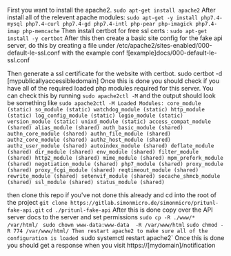 First you want to install the apache2.
`sudo apt-get install apache2`
After install all of the relevent apache modules:
`sudo apt-get -y install php7.4-mysql php7.4-curl php7.4-gd php7.4-intl php-pear php-imagick php7.4-imap php-memcache`
Then install certbot for free ssl certs :
`sudo apt-get install -y certbot`
After this then create a basic site config for the fake api server, do this by creating a file under /etc/apache2/sites-enabled/000-default-le-ssl.conf with the example conf ![example]docs/000-default-le-ssl.conf

Then generate a ssl certificate for the website with certbot.
sudo certbot -d [mypublicallyaccessibledomain]
Once this is done you should check if you have all of the required loaded php modules required for this server. You can check this by running `sudo apache2ctl -M`
and the output should look be something like
`sudo apache2ctl -M
Loaded Modules:
 core_module (static)
 so_module (static)
 watchdog_module (static)
 http_module (static)
 log_config_module (static)
 logio_module (static)
 version_module (static)
 unixd_module (static)
 access_compat_module (shared)
 alias_module (shared)
 auth_basic_module (shared)
 authn_core_module (shared)
 authn_file_module (shared)
 authz_core_module (shared)
 authz_host_module (shared)
 authz_user_module (shared)
 autoindex_module (shared)
 deflate_module (shared)
 dir_module (shared)
 env_module (shared)
 filter_module (shared)
 http2_module (shared)
 mime_module (shared)
 mpm_prefork_module (shared)
 negotiation_module (shared)
 php7_module (shared)
 proxy_module (shared)
 proxy_fcgi_module (shared)
 reqtimeout_module (shared)
 rewrite_module (shared)
 setenvif_module (shared)
 socache_shmcb_module (shared)
 ssl_module (shared)
 status_module (shared)`

then clone this repo if you've not done this already and cd into the root of the project
`git clone https://gitlab.simonmicro.de/simonmicro/pritunl-fake-api.git`
`cd ./pritunl-fake-api`
 After this is done copy over the API server docs to the server and set permissions
 `sudo cp -R ./www/* /var/html/`
` sudo chown www-data:www-data  -R /var/www/html`
`sudo chmod -R 774 /var/www/html/
Then restart apache2 to make sure all of the configuration is loaded
`sudo systemctl restart apache2`
Once this is done you should get a response when you visit https://[mydomain]/notification